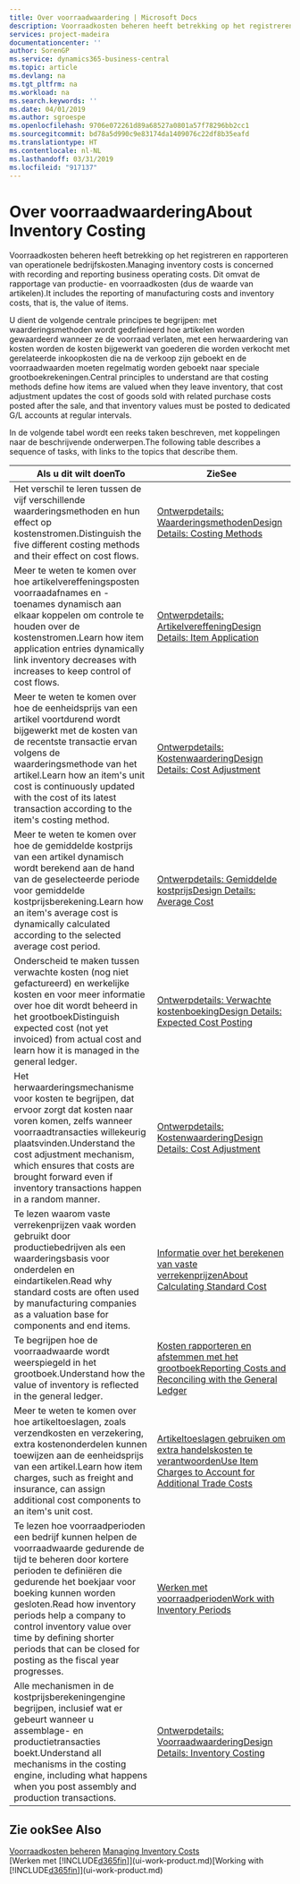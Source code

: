 ```yaml
---
title: Over voorraadwaardering | Microsoft Docs
description: Voorraadkosten beheren heeft betrekking op het registreren en rapporteren van operationele bedrijfskosten. Dit omvat de rapportage van productie- en voorraadkosten (dus de waarde van artikelen).
services: project-madeira
documentationcenter: ''
author: SorenGP
ms.service: dynamics365-business-central
ms.topic: article
ms.devlang: na
ms.tgt_pltfrm: na
ms.workload: na
ms.search.keywords: ''
ms.date: 04/01/2019
ms.author: sgroespe
ms.openlocfilehash: 9706e072261d89a68527a0801a57f78296bb2cc1
ms.sourcegitcommit: bd78a5d990c9e83174da1409076c22df8b35eafd
ms.translationtype: HT
ms.contentlocale: nl-NL
ms.lasthandoff: 03/31/2019
ms.locfileid: "917137"
---
```

# <a name="about-inventory-costing"></a><span data-ttu-id="ac221-104">Over voorraadwaardering</span><span class="sxs-lookup"><span data-stu-id="ac221-104">About Inventory Costing</span></span>
<span data-ttu-id="ac221-105">Voorraadkosten beheren heeft betrekking op het registreren en rapporteren van operationele bedrijfskosten.</span><span class="sxs-lookup"><span data-stu-id="ac221-105">Managing inventory costs is concerned with recording and reporting business operating costs.</span></span> <span data-ttu-id="ac221-106">Dit omvat de rapportage van productie- en voorraadkosten (dus de waarde van artikelen).</span><span class="sxs-lookup"><span data-stu-id="ac221-106">It includes the reporting of manufacturing costs and inventory costs, that is, the value of items.</span></span>  

 <span data-ttu-id="ac221-107">U dient de volgende centrale principes te begrijpen: met waarderingsmethoden wordt gedefinieerd hoe artikelen worden gewaardeerd wanneer ze de voorraad verlaten, met een herwaardering van kosten worden de kosten bijgewerkt van goederen die worden verkocht met gerelateerde inkoopkosten die na de verkoop zijn geboekt en de voorraadwaarden moeten regelmatig worden geboekt naar speciale grootboekrekeningen.</span><span class="sxs-lookup"><span data-stu-id="ac221-107">Central principles to understand are that costing methods define how items are valued when they leave inventory, that cost adjustment updates the cost of goods sold with related purchase costs posted after the sale, and that inventory values must be posted to dedicated G/L accounts at regular intervals.</span></span>  

 <span data-ttu-id="ac221-108">In de volgende tabel wordt een reeks taken beschreven, met koppelingen naar de beschrijvende onderwerpen.</span><span class="sxs-lookup"><span data-stu-id="ac221-108">The following table describes a sequence of tasks, with links to the topics that describe them.</span></span>   

|<span data-ttu-id="ac221-109">**Als u dit wilt doen**</span><span class="sxs-lookup"><span data-stu-id="ac221-109">**To**</span></span>|<span data-ttu-id="ac221-110">**Zie**</span><span class="sxs-lookup"><span data-stu-id="ac221-110">**See**</span></span>|  
|------------|-------------|  
|<span data-ttu-id="ac221-111">Het verschil te leren tussen de vijf verschillende waarderingsmethoden en hun effect op kostenstromen.</span><span class="sxs-lookup"><span data-stu-id="ac221-111">Distinguish the five different costing methods and their effect on cost flows.</span></span>|[<span data-ttu-id="ac221-112">Ontwerpdetails: Waarderingsmethoden</span><span class="sxs-lookup"><span data-stu-id="ac221-112">Design Details: Costing Methods</span></span>](design-details-costing-methods.md)|  
|<span data-ttu-id="ac221-113">Meer te weten te komen over hoe artikelvereffeningsposten voorraadafnames en -toenames dynamisch aan elkaar koppelen om controle te houden over de kostenstromen.</span><span class="sxs-lookup"><span data-stu-id="ac221-113">Learn how item application entries dynamically link inventory decreases with increases to keep control of cost flows.</span></span>|[<span data-ttu-id="ac221-114">Ontwerpdetails: Artikelvereffening</span><span class="sxs-lookup"><span data-stu-id="ac221-114">Design Details: Item Application</span></span>](design-details-item-application.md)|  
|<span data-ttu-id="ac221-115">Meer te weten te komen over hoe de eenheidsprijs van een artikel voortdurend wordt bijgewerkt met de kosten van de recentste transactie ervan volgens de waarderingsmethode van het artikel.</span><span class="sxs-lookup"><span data-stu-id="ac221-115">Learn how an item's unit cost is continuously updated with the cost of its latest transaction according to the item's costing method.</span></span>|[<span data-ttu-id="ac221-116">Ontwerpdetails: Kostenwaardering</span><span class="sxs-lookup"><span data-stu-id="ac221-116">Design Details: Cost Adjustment</span></span>](design-details-cost-adjustment.md)|  
|<span data-ttu-id="ac221-117">Meer te weten te komen over hoe de gemiddelde kostprijs van een artikel dynamisch wordt berekend aan de hand van de geselecteerde periode voor gemiddelde kostprijsberekening.</span><span class="sxs-lookup"><span data-stu-id="ac221-117">Learn how an item's average cost is dynamically calculated according to the selected average cost period.</span></span>|[<span data-ttu-id="ac221-118">Ontwerpdetails: Gemiddelde kostprijs</span><span class="sxs-lookup"><span data-stu-id="ac221-118">Design Details: Average Cost</span></span>](design-details-average-cost.md)|  
|<span data-ttu-id="ac221-119">Onderscheid te maken tussen verwachte kosten (nog niet gefactureerd) en werkelijke kosten en voor meer informatie over hoe dit wordt beheerd in het grootboek</span><span class="sxs-lookup"><span data-stu-id="ac221-119">Distinguish expected cost (not yet invoiced) from actual cost and learn how it is managed in the general ledger.</span></span>|[<span data-ttu-id="ac221-120">Ontwerpdetails: Verwachte kostenboeking</span><span class="sxs-lookup"><span data-stu-id="ac221-120">Design Details: Expected Cost Posting</span></span>](design-details-expected-cost-posting.md)|  
|<span data-ttu-id="ac221-121">Het herwaarderingsmechanisme voor kosten te begrijpen, dat ervoor zorgt dat kosten naar voren komen, zelfs wanneer voorraadtransacties willekeurig plaatsvinden.</span><span class="sxs-lookup"><span data-stu-id="ac221-121">Understand the cost adjustment mechanism, which ensures that costs are brought forward even if inventory transactions happen in a random manner.</span></span>|[<span data-ttu-id="ac221-122">Ontwerpdetails: Kostenwaardering</span><span class="sxs-lookup"><span data-stu-id="ac221-122">Design Details: Cost Adjustment</span></span>](design-details-cost-adjustment.md)|  
|<span data-ttu-id="ac221-123">Te lezen waarom vaste verrekenprijzen vaak worden gebruikt door productiebedrijven als een waarderingsbasis voor onderdelen en eindartikelen.</span><span class="sxs-lookup"><span data-stu-id="ac221-123">Read why standard costs are often used by manufacturing companies as a valuation base for components and end items.</span></span>|[<span data-ttu-id="ac221-124">Informatie over het berekenen van vaste verrekenprijzen</span><span class="sxs-lookup"><span data-stu-id="ac221-124">About Calculating Standard Cost</span></span>](finance-about-calculating-standard-cost.md)|  
|<span data-ttu-id="ac221-125">Te begrijpen hoe de voorraadwaarde wordt weerspiegeld in het grootboek.</span><span class="sxs-lookup"><span data-stu-id="ac221-125">Understand how the value of inventory is reflected in the general ledger.</span></span>|[<span data-ttu-id="ac221-126">Kosten rapporteren en afstemmen met het grootboek</span><span class="sxs-lookup"><span data-stu-id="ac221-126">Reporting Costs and Reconciling with the General Ledger</span></span>](finance-report-costs-and-reconcile-with-the-general-ledger.md)|  
|<span data-ttu-id="ac221-127">Meer te weten te komen over hoe artikeltoeslagen, zoals verzendkosten en verzekering, extra kostenonderdelen kunnen toewijzen aan de eenheidsprijs van een artikel.</span><span class="sxs-lookup"><span data-stu-id="ac221-127">Learn how item charges, such as freight and insurance, can assign additional cost components to an item's unit cost.</span></span>|[<span data-ttu-id="ac221-128">Artikeltoeslagen gebruiken om extra handelskosten te verantwoorden</span><span class="sxs-lookup"><span data-stu-id="ac221-128">Use Item Charges to Account for Additional Trade Costs</span></span>](payables-how-assign-item-charges.md)|  
|<span data-ttu-id="ac221-129">Te lezen hoe voorraadperioden een bedrijf kunnen helpen de voorraadwaarde gedurende de tijd te beheren door kortere perioden te definiëren die gedurende het boekjaar voor boeking kunnen worden gesloten.</span><span class="sxs-lookup"><span data-stu-id="ac221-129">Read how inventory periods help a company to control inventory value over time by defining shorter periods that can be closed for posting as the fiscal year progresses.</span></span>|[<span data-ttu-id="ac221-130">Werken met voorraadperioden</span><span class="sxs-lookup"><span data-stu-id="ac221-130">Work with Inventory Periods</span></span>](finance-how-to-work-with-inventory-periods.md)|  
|<span data-ttu-id="ac221-131">Alle mechanismen in de kostprijsberekeningengine begrijpen, inclusief wat er gebeurt wanneer u assemblage- en productietransacties boekt.</span><span class="sxs-lookup"><span data-stu-id="ac221-131">Understand all mechanisms in the costing engine, including what happens when you post assembly and production transactions.</span></span>|[<span data-ttu-id="ac221-132">Ontwerpdetails: Voorraadwaardering</span><span class="sxs-lookup"><span data-stu-id="ac221-132">Design Details: Inventory Costing</span></span>](design-details-inventory-costing.md)|

## <a name="see-also"></a><span data-ttu-id="ac221-133">Zie ook</span><span class="sxs-lookup"><span data-stu-id="ac221-133">See Also</span></span>
<span data-ttu-id="ac221-134">[Voorraadkosten beheren](finance-manage-inventory-costs.md)  </span><span class="sxs-lookup"><span data-stu-id="ac221-134">[Managing Inventory Costs](finance-manage-inventory-costs.md)  </span></span>  
<span data-ttu-id="ac221-135">[Werken met [!INCLUDE[d365fin](includes/d365fin_md.md)]](ui-work-product.md)</span><span class="sxs-lookup"><span data-stu-id="ac221-135">[Working with [!INCLUDE[d365fin](includes/d365fin_md.md)]](ui-work-product.md)</span></span>
